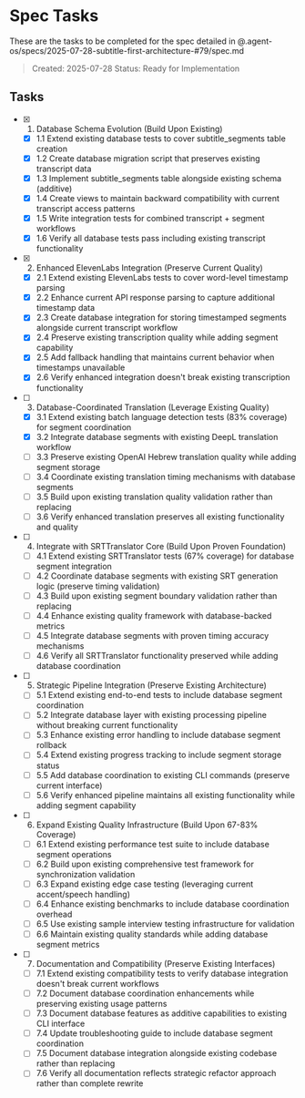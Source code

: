 # Spec Tasks

These are the tasks to be completed for the spec detailed in @.agent-os/specs/2025-07-28-subtitle-first-architecture-#79/spec.md

> Created: 2025-07-28
> Status: Ready for Implementation

## Tasks

- [x] 1. Database Schema Evolution (Build Upon Existing)
  - [x] 1.1 Extend existing database tests to cover subtitle_segments table creation
  - [x] 1.2 Create database migration script that preserves existing transcript data
  - [x] 1.3 Implement subtitle_segments table alongside existing schema (additive)
  - [x] 1.4 Create views to maintain backward compatibility with current transcript access patterns
  - [x] 1.5 Write integration tests for combined transcript + segment workflows
  - [x] 1.6 Verify all database tests pass including existing transcript functionality

- [x] 2. Enhanced ElevenLabs Integration (Preserve Current Quality)
  - [x] 2.1 Extend existing ElevenLabs tests to cover word-level timestamp parsing
  - [x] 2.2 Enhance current API response parsing to capture additional timestamp data
  - [x] 2.3 Create database integration for storing timestamped segments alongside current transcript workflow
  - [x] 2.4 Preserve existing transcription quality while adding segment capability
  - [x] 2.5 Add fallback handling that maintains current behavior when timestamps unavailable
  - [x] 2.6 Verify enhanced integration doesn't break existing transcription functionality

- [ ] 3. Database-Coordinated Translation (Leverage Existing Quality)
  - [x] 3.1 Extend existing batch language detection tests (83% coverage) for segment coordination
  - [x] 3.2 Integrate database segments with existing DeepL translation workflow
  - [ ] 3.3 Preserve existing OpenAI Hebrew translation quality while adding segment storage
  - [ ] 3.4 Coordinate existing translation timing mechanisms with database segments
  - [ ] 3.5 Build upon existing translation quality validation rather than replacing
  - [ ] 3.6 Verify enhanced translation preserves all existing functionality and quality

- [ ] 4. Integrate with SRTTranslator Core (Build Upon Proven Foundation)
  - [ ] 4.1 Extend existing SRTTranslator tests (67% coverage) for database segment integration
  - [ ] 4.2 Coordinate database segments with existing SRT generation logic (preserve timing validation)
  - [ ] 4.3 Build upon existing segment boundary validation rather than replacing
  - [ ] 4.4 Enhance existing quality framework with database-backed metrics
  - [ ] 4.5 Integrate database segments with proven timing accuracy mechanisms
  - [ ] 4.6 Verify all SRTTranslator functionality preserved while adding database coordination

- [ ] 5. Strategic Pipeline Integration (Preserve Existing Architecture)
  - [ ] 5.1 Extend existing end-to-end tests to include database segment coordination
  - [ ] 5.2 Integrate database layer with existing processing pipeline without breaking current functionality
  - [ ] 5.3 Enhance existing error handling to include database segment rollback
  - [ ] 5.4 Extend existing progress tracking to include segment storage status
  - [ ] 5.5 Add database coordination to existing CLI commands (preserve current interface)
  - [ ] 5.6 Verify enhanced pipeline maintains all existing functionality while adding segment capability

- [ ] 6. Expand Existing Quality Infrastructure (Build Upon 67-83% Coverage)
  - [ ] 6.1 Extend existing performance test suite to include database segment operations
  - [ ] 6.2 Build upon existing comprehensive test framework for synchronization validation
  - [ ] 6.3 Expand existing edge case testing (leveraging current accent/speech handling)
  - [ ] 6.4 Enhance existing benchmarks to include database coordination overhead
  - [ ] 6.5 Use existing sample interview testing infrastructure for validation
  - [ ] 6.6 Maintain existing quality standards while adding database segment metrics

- [ ] 7. Documentation and Compatibility (Preserve Existing Interfaces)
  - [ ] 7.1 Extend existing compatibility tests to verify database integration doesn't break current workflows
  - [ ] 7.2 Document database coordination enhancements while preserving existing usage patterns
  - [ ] 7.3 Document database features as additive capabilities to existing CLI interface
  - [ ] 7.4 Update troubleshooting guide to include database segment coordination
  - [ ] 7.5 Document database integration alongside existing codebase rather than replacing
  - [ ] 7.6 Verify all documentation reflects strategic refactor approach rather than complete rewrite
